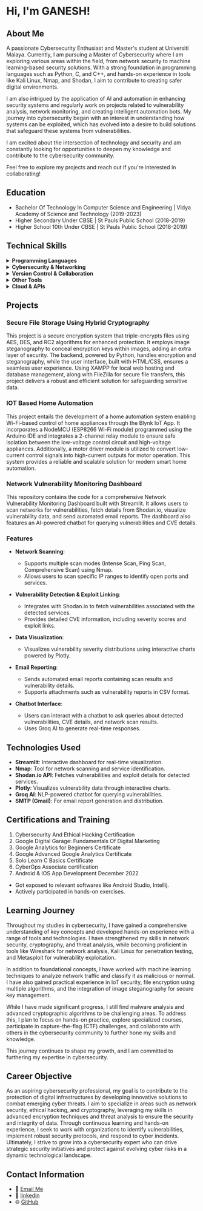 # Hi, I'm GANESH!

## About Me
A passionate Cybersecurity Enthusiast and Master's student at Universiti Malaya. Currently, I am pursuing a Master of Cybersecurity where I am exploring various areas within the field, from network security to machine learning-based security solutions. With a strong foundation in programming languages such as Python, C, and C++, and hands-on experience in tools like Kali Linux, Nmap, and Shodan, I aim to contribute to creating safer digital environments.

I am also intrigued by the application of AI and automation in enhancing security systems and regularly work on projects related to vulnerability analysis, network monitoring, and creating intelligent automation bots. My journey into cybersecurity began with an interest in understanding how systems can be exploited, which has evolved into a desire to build solutions that safeguard these systems from vulnerabilities.

I am excited about the intersection of technology and security and am constantly looking for opportunities to deepen my knowledge and contribute to the cybersecurity community.

Feel free to explore my projects and reach out if you're interested in collaborating!
## Education
- Bachelor Of Technology In Computer Science and Engineering | Vidya Academy of Science and Technology (2019-2023)								       		
- Higher Secondary Under CBSE | St Pauls Public School (2018-2019)	 			        		
- Higher School 10th Under CBSE | St Pauls Public School (2018-2019)

## Technical Skills

<details>
  <summary><strong>Programming Languages</strong></summary>
  <ul>
    <li>**C & C++**:Systems programming, algorithm development, and performance optimization.</li>
    <li>Python:Scripting, automation, data analysis, machine learning, and web development.
</li>
  </ul>
</details>

<details>
  <summary><strong>Cybersecurity & Networking</strong></summary>
  <ul>
    <li>Kali Linux: Penetration testing, vulnerability analysis, and network security tasks.</li>
    <li>Linux Shell:Shell scripting for automation, system administration, and troubleshooting.</li>
    <li>Network Security Tools:Proficient in **Nmap** for network scanning and **Shodan** for vulnerability analysis.</li>
  </ul>
</details>

<details>
  <summary><strong>Version Control & Collaboration</strong></summary>
  <ul>
    <li>Git & GitHub:Proficient in using Git for version control and GitHub for project collaboration.</li>
  </ul>
</details>

<details>
  <summary><strong>Other Tools</strong></summary>
  <ul>
    <li>Microsoft Office:Proficient with Word, Excel, and PowerPoint for documentation, presentations, and data analysis..</li>
  </ul>
</details>

<details>
  <summary><strong>Cloud & APIs</strong></summary>
  <ul>
    <li>Groq API:Integrating Groq’s AI-powered chatbot API for conversational interfaces and vulnerability analysis..</li>
  </ul>
</details>



## Projects
### Secure File Storage Using Hybrid Cryptography 

This project is a secure encryption system that triple-encrypts files using AES, DES, and RC2 algorithms for enhanced protection. It employs image steganography to conceal encryption keys within images, adding an extra layer of security. The backend, powered by Python, handles encryption and steganography, while the user interface, built with HTML/CSS, ensures a seamless user experience. Using XAMPP for local web hosting and database management, along with FileZilla for secure file transfers, this project delivers a robust and efficient solution for safeguarding sensitive data.

### IOT Based Home Automation

This project entails the development of a home automation system enabling Wi-Fi-based control of home appliances through the Blynk IoT App. It incorporates a NodeMCU (ESP8266 Wi-Fi module) programmed using the Arduino IDE and integrates a 2-channel relay module to ensure safe isolation between the low-voltage control circuit and high-voltage appliances. Additionally, a motor driver module is utilized to convert low-current control signals into high-current outputs for motor operation. This system provides a reliable and scalable solution for modern smart home automation.

### Network Vulnerability Monitoring Dashboard

This repository contains the code for a comprehensive Network Vulnerability Monitoring Dashboard built with Streamlit. It allows users to scan networks for vulnerabilities, fetch details from Shodan.io, visualize vulnerability data, and send automated email reports. The dashboard also features an AI-powered chatbot for querying vulnerabilities and CVE details.

### Features

- **Network Scanning**: 
  - Supports multiple scan modes (Intense Scan, Ping Scan, Comprehensive Scan) using Nmap.
  - Allows users to scan specific IP ranges to identify open ports and services.

- **Vulnerability Detection & Exploit Linking**: 
  - Integrates with Shodan.io to fetch vulnerabilities associated with the detected services.
  - Provides detailed CVE information, including severity scores and exploit links.

- **Data Visualization**: 
  - Visualizes vulnerability severity distributions using interactive charts powered by Plotly.

- **Email Reporting**: 
  - Sends automated email reports containing scan results and vulnerability details.
  - Supports attachments such as vulnerability reports in CSV format.

- **Chatbot Interface**:
  - Users can interact with a chatbot to ask queries about detected vulnerabilities, CVE details, and network scan results.
  - Uses Groq AI to generate real-time responses.

## Technologies Used

- **Streamlit**: Interactive dashboard for real-time visualization.
- **Nmap**: Tool for network scanning and service identification.
- **Shodan.io API**: Fetches vulnerabilities and exploit details for detected services.
- **Plotly**: Visualizes vulnerability data through interactive charts.
- **Groq AI**: NLP-powered chatbot for querying vulnerabilities.
- **SMTP (Gmail)**: For email report generation and distribution.

## Certifications and Training
1. Cybersecurity And Ethical Hacking Certification
2. Google Digital Garage: Fundamentals Of Digital Marketing
3. Google Analytics for Beginners Certificate
4. Google Advanced Google Analytics Certificate
5. Solo Learn C Basics Certificate
6. CyberOps Associate certification
7. Android & IOS App Development December 2022
- Got exposed to relevant softwares like Android Studio, Intellij.
- Actively participated in hands-on exercises.

## Learning Journey
Throughout my studies in cybersecurity, I have gained a comprehensive understanding of key concepts and developed hands-on experience with a range of tools and technologies. I have strengthened my skills in network security, cryptography, and threat analysis, while becoming proficient in tools like Wireshark for network analysis, Kali Linux for penetration testing, and Metasploit for vulnerability exploitation.

In addition to foundational concepts, I have worked with machine learning techniques to analyze network traffic and classify it as malicious or normal. I have also gained practical experience in IoT security, file encryption using multiple algorithms, and the integration of image steganography for secure key management.

While I have made significant progress, I still find malware analysis and advanced cryptographic algorithms to be challenging areas. To address this, I plan to focus on hands-on practice, explore specialized courses, participate in capture-the-flag (CTF) challenges, and collaborate with others in the cybersecurity community to further hone my skills and knowledge.

This journey continues to shape my growth, and I am committed to furthering my expertise in cybersecurity.

## Career Objective
 As an aspiring cybersecurity professional, my goal is to contribute to the protection of digital infrastructures by developing innovative solutions to combat emerging cyber threats. I aim to specialize in areas such as network security, ethical hacking, and cryptography, leveraging my skills in advanced encryption techniques and threat analysis to ensure the security and integrity of data. Through continuous learning and hands-on experience, I seek to work with organizations to identify vulnerabilities, implement robust security protocols, and respond to cyber incidents. Ultimately, I strive to grow into a cybersecurity expert who can drive strategic security initiatives and protect against evolving cyber risks in a dynamic technological landscape.

## Contact Information

- 📧 [Email Me](mailto:ganesharappath@gmail.com)
- 💼 [linkedin](https://www.linkedin.com/in/ganesh-subramanian-a048772a0)
- 🌐 [GitHub](https://github.com/Ganesh-A-S)

